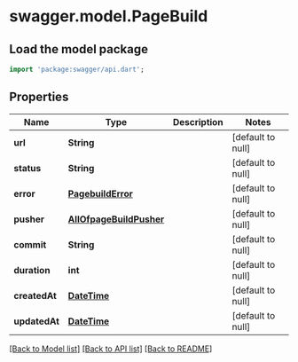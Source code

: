 # swagger.model.PageBuild

## Load the model package
```dart
import 'package:swagger/api.dart';
```

## Properties
Name | Type | Description | Notes
------------ | ------------- | ------------- | -------------
**url** | **String** |  | [default to null]
**status** | **String** |  | [default to null]
**error** | [**PagebuildError**](PagebuildError.md) |  | [default to null]
**pusher** | [**AllOfpageBuildPusher**](AllOfpageBuildPusher.md) |  | [default to null]
**commit** | **String** |  | [default to null]
**duration** | **int** |  | [default to null]
**createdAt** | [**DateTime**](DateTime.md) |  | [default to null]
**updatedAt** | [**DateTime**](DateTime.md) |  | [default to null]

[[Back to Model list]](../README.md#documentation-for-models) [[Back to API list]](../README.md#documentation-for-api-endpoints) [[Back to README]](../README.md)

